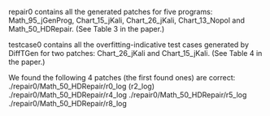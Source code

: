 repair0 contains all the generated patches for five programs:
Math_95_jGenProg, Chart_15_jKali, Chart_26_jKali, Chart_13_Nopol and Math_50_HDRepair.
(See Table 3 in the paper.)

testcase0 contains all the overfitting-indicative test cases generated by DiffTGen
for two patches:
Chart_26_jKali and Chart_15_jKali.
(See Table 4 in the paper.)

We found the following 4 patches (the first found ones) are correct:
./repair0/Math_50_HDRepair/r0_log (r2_log)
./repair0/Math_50_HDRepair/r4_log
./repair0/Math_50_HDRepair/r5_log
./repair0/Math_50_HDRepair/r8_log
